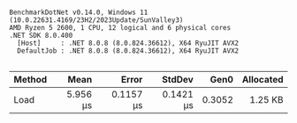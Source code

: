 ```

BenchmarkDotNet v0.14.0, Windows 11 (10.0.22631.4169/23H2/2023Update/SunValley3)
AMD Ryzen 5 2600, 1 CPU, 12 logical and 6 physical cores
.NET SDK 8.0.400
  [Host]     : .NET 8.0.8 (8.0.824.36612), X64 RyuJIT AVX2
  DefaultJob : .NET 8.0.8 (8.0.824.36612), X64 RyuJIT AVX2


```
| Method | Mean     | Error     | StdDev    | Gen0   | Allocated |
|------- |---------:|----------:|----------:|-------:|----------:|
| Load   | 5.956 μs | 0.1157 μs | 0.1421 μs | 0.3052 |   1.25 KB |
